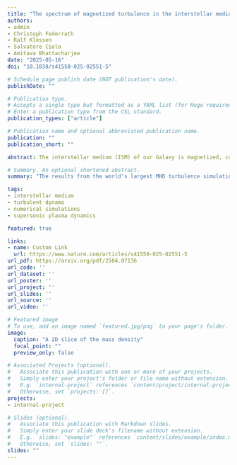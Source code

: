 ```yaml
---
title: "The spectrum of magnetized turbulence in the interstellar medium"
authors:
- admin
- Christoph Federrath
- Ralf Klessen
- Salvatore Cielo
- Amitava Bhattacharjee
date: "2025-05-16"
doi: "10.1038/s41550-025-02551-5"

# Schedule page publish date (NOT publication's date).
publishDate: ""

# Publication type.
# Accepts a single type but formatted as a YAML list (for Hugo requirements).
# Enter a publication type from the CSL standard.
publication_types: ["article"]

# Publication name and optional abbreviated publication name.
publication: ""
publication_short: ""

abstract: The interstellar medium (ISM) of our Galaxy is magnetized, compressible and turbulent, influencing many key ISM properties, such as star formation, cosmic-ray transport, and metal and phase mixing. Yet, basic statistics describing compressible, magnetized turbulence remain uncertain. Utilizing grid resolutions up to 10,080^3 cells, we simulated highly compressible, magnetized ISM-style turbulence with a magnetic field maintained by a small-scale dynamo. We measured two coexisting kinetic energy cascades, Ekin(k ) ∝k^−n, in the turbulence, separating the plasma into scales that are non-locally interacting, supersonic and weakly magnetized (n = 2.01 ± 0.03 ≈ 2) and locally interacting, subsonic and highly magnetized (n = 1.465 ± 0.002 ≈ 3/2), where k is the wavenumber. We show that the 3/2 spectrum can be explained with scale-dependent kinetic energy fluxes and velocity-magnetic field alignment. On the highly magnetized modes, the magnetic energy spectrum forms a local cascade (n = 1.798 ± 0.001 ≈ 9/5), deviating from any known ab initio theory. With a new generation of radio telescopes coming online, these results provide a means to directly test if the ISM in our Galaxy is maintained by the compressible turbulent motions from within it.

# Summary. An optional shortened abstract.
summary: "The results from the world's largest MHD turbulence simulation are on the arXiv -- everything from cascades, scale-dependent alignment, to anisotropy and plasmoid instabilities."

tags:
- interstellar medium
- turbulent dynamo
- numerical simulations
- supersonic plasma dynamics

featured: true

links:
- name: Custom Link
  url: https://www.nature.com/articles/s41550-025-02551-5
url_pdf: https://arxiv.org/pdf/2504.07136
url_code: ''
url_dataset: ''
url_poster: ''
url_project: ''
url_slides: ''
url_source: ''
url_video: ''

# Featured image
# To use, add an image named `featured.jpg/png` to your page's folder. 
image:
  caption: "A 2D slice of the mass density"
  focal_point: ""
  preview_only: false

# Associated Projects (optional).
#   Associate this publication with one or more of your projects.
#   Simply enter your project's folder or file name without extension.
#   E.g. `internal-project` references `content/project/internal-project/index.md`.
#   Otherwise, set `projects: []`.
projects:
- internal-project

# Slides (optional).
#   Associate this publication with Markdown slides.
#   Simply enter your slide deck's filename without extension.
#   E.g. `slides: "example"` references `content/slides/example/index.md`.
#   Otherwise, set `slides: ""`.
slides: ""
---
```


<!-- This work is driven by the results in my [previous paper](/publication/conference-paper/) on LLMs.

{{% callout note %}}
Create your slides in Markdown - click the *Slides* button to check out the example.
{{% /callout %}}

Add the publication's **full text** or **supplementary notes** here. You can use rich formatting such as including [code, math, and images](https://docs.hugoblox.com/content/writing-markdown-latex/). -->
